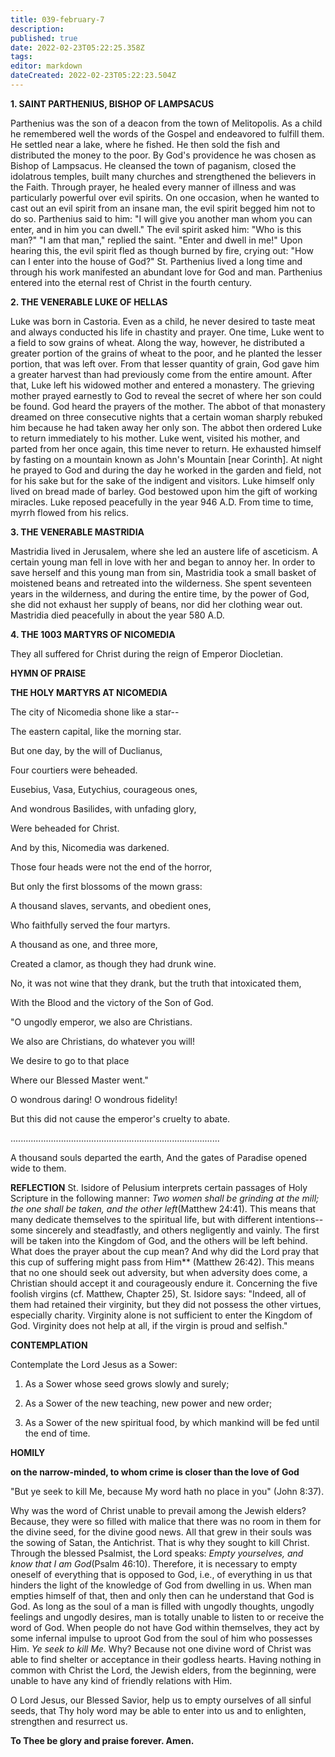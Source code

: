 ```yaml
---
title: 039-february-7
description: 
published: true
date: 2022-02-23T05:22:25.358Z
tags: 
editor: markdown
dateCreated: 2022-02-23T05:22:23.504Z
---
```



**1. SAINT PARTHENIUS, BISHOP OF LAMPSACUS**

Parthenius was the son of a deacon from the town of Melitopolis. As a child he remembered well the words of the Gospel and endeavored to fulfill them. He settled near a lake, where he fished. He then sold the fish and distributed the money to the poor. By God's providence he was chosen as Bishop of Lampsacus. He cleansed the town of paganism, closed the idolatrous temples, built many churches and strengthened the believers in the Faith. Through prayer, he healed every manner of illness and was particularly powerful over evil spirits. On one occasion, when he wanted to cast out an evil spirit from an insane man, the evil spirit begged him not to do so. Parthenius said to him: "I will give you another man whom you can enter, and in him you can dwell." The evil spirit asked him: "Who is this man?" "I am that man," replied the saint. "Enter and dwell in me!" Upon hearing this, the evil spirit fled as though burned by fire, crying out: "How can I enter into the house of God?" St. Parthenius lived a long time and through his work manifested an abundant love for God and man. Parthenius entered into the eternal rest of Christ in the fourth century.

**2. THE VENERABLE LUKE OF HELLAS**

Luke was born in Castoria. Even as a child, he never desired to taste meat and always conducted his life in chastity and prayer. One time, Luke went to a field to sow grains of wheat. Along the way, however, he distributed a greater portion of the grains of wheat to the poor, and he planted the lesser portion, that was left over. From that lesser quantity of grain, God gave him a greater harvest than had previously come from the entire amount. After that, Luke left his widowed mother and entered a monastery. The grieving mother prayed earnestly to God to reveal the secret of where her son could be found. God heard the prayers of the mother. The abbot of that monastery dreamed on three consecutive nights that a certain woman sharply rebuked him because he had taken away her only son. The abbot then ordered Luke to return immediately to his mother. Luke went, visited his mother, and parted from her once again, this time never to return. He exhausted himself by fasting on a mountain known as John's Mountain [near Corinth]. At night he prayed to God and during the day he worked in the garden and field, not for his sake but for the sake of the indigent and visitors. Luke himself only lived on bread made of barley. God bestowed upon him the gift of working miracles. Luke reposed peacefully in the year 946 A.D. From time to time, myrrh flowed from his relics.

**3. THE VENERABLE MASTRIDIA**

Mastridia lived in Jerusalem, where she led an austere life of asceticism. A certain young man fell in love with her and began to annoy her. In order to save herself and this young man from sin, Mastridia took a small basket of moistened beans and retreated into the wilderness. She spent seventeen years in the wilderness, and during the entire time, by the power of God, she did not exhaust her supply of beans, nor did her clothing wear out. Mastridia died peacefully in about the year 580 A.D.

**4. THE 1003 MARTYRS OF NICOMEDIA**

They all suffered for Christ during the reign of Emperor Diocletian.



**HYMN OF PRAISE**

**THE HOLY MARTYRS AT NICOMEDIA**

The city of Nicomedia shone like a star--

The eastern capital, like the morning star.

But one day, by the will of Duclianus,

Four courtiers were beheaded.

Eusebius, Vasa, Eutychius, courageous ones,

And wondrous Basilides, with unfading glory,

Were beheaded for Christ.

And by this, Nicomedia was darkened.

Those four heads were not the end of the horror,

But only the first blossoms of the mown grass:

A thousand slaves, servants, and obedient ones,

Who faithfully served the four martyrs.

A thousand as one, and three more,

Created a clamor, as though they had drunk wine.

No, it was not wine that they drank, but the truth that intoxicated them,

With the Blood and the victory of the Son of God.

"O ungodly emperor, we also are Christians.

We also are Christians, do whatever you will!

We desire to go to that place

Where our Blessed Master went."

O wondrous daring! O wondrous fidelity!

But this did not cause the emperor's cruelty to abate.

...................................................................................

A thousand souls departed the earth,
And the gates of Paradise opened wide to them.

**REFLECTION**
St. Isidore of Pelusium interprets certain passages of Holy Scripture in the following manner: *Two women shall be grinding at the mill; the one shall be taken, and the other left*(Matthew 24:41). This means that many dedicate themselves to the spiritual life, but with different intentions--some sincerely and steadfastly, and others negligently and vainly. The first will be taken into the Kingdom of God, and the others will be left behind. What does the prayer about the cup mean? And why did the Lord pray that this cup of suffering might pass from Him** (Matthew 26:42). This means that no one should seek out adversity, but when adversity does come, a Christian should accept it and courageously endure it. Concerning the five foolish virgins (cf. Matthew, Chapter 25), St. Isidore says: "Indeed, all of them had retained their virginity, but they did not possess the other virtues, especially charity. Virginity alone is not sufficient to enter the Kingdom of God. Virginity does not help at all, if the virgin is proud and selfish."

**CONTEMPLATION**

Contemplate the Lord Jesus as a Sower:

1.  As a Sower whose seed grows slowly and surely;

1.  As a Sower of the new teaching, new power and new order;

1.  As a Sower of the new spiritual food, by which mankind will be fed until the end of time.



**HOMILY**

**on the narrow-minded, to whom crime is closer than the love of God**

"But ye seek to kill Me, because My word hath no place in you" (John 8:37).

Why was the word of Christ unable to prevail among the Jewish elders? Because, they were so filled with malice that there was no room in them for the divine seed, for the divine good news. All that grew in their souls was the sowing of Satan, the Antichrist. That is why they sought to kill Christ. Through the blessed Psalmist, the Lord speaks: *Empty yourselves, and know that I am God*(Psalm 46:10). Therefore, it is necessary to empty oneself of everything that is opposed to God, i.e., of everything in us that hinders the light of the knowledge of God from dwelling in us. When man empties himself of that, then and only then can he understand that God is God. As long as the soul of a man is filled with ungodly thoughts, ungodly feelings and ungodly desires, man is totally unable to listen to or receive the word of God. When people do not have God within themselves, they act by some infernal impulse to uproot God from the soul of him who possesses Him. *Ye seek to kill Me.* Why? Because not one divine word of Christ was able to find shelter or acceptance in their godless hearts. Having nothing in common with Christ the Lord, the Jewish elders, from the beginning, were unable to have any kind of friendly relations with Him.

O Lord Jesus, our Blessed Savior, help us to empty ourselves of all sinful seeds, that Thy holy word may be able to enter into us and to enlighten, strengthen and resurrect us.

**To Thee be glory and praise forever. Amen.**

  
